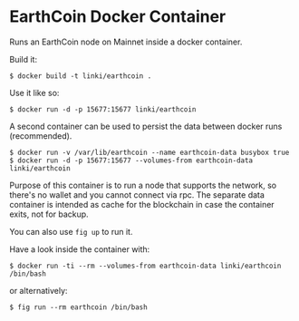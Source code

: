 # EarthCoin Docker Container

Runs an EarthCoin node on Mainnet inside a docker container.

Build it:

    $ docker build -t linki/earthcoin .

Use it like so:

    $ docker run -d -p 15677:15677 linki/earthcoin

A second container can be used to persist the data between docker runs (recommended).

    $ docker run -v /var/lib/earthcoin --name earthcoin-data busybox true
    $ docker run -d -p 15677:15677 --volumes-from earthcoin-data linki/earthcoin

Purpose of this container is to run a node that supports the network,
so there's no wallet and you cannot connect via rpc.
The separate data container is intended as cache for the blockchain
in case the container exits, not for backup.

You can also use `fig up` to run it.

Have a look inside the container with:

    $ docker run -ti --rm --volumes-from earthcoin-data linki/earthcoin /bin/bash

or alternatively:

    $ fig run --rm earthcoin /bin/bash
